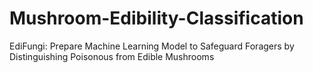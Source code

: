 # Mushroom-Edibility-Classification
EdiFungi: Prepare Machine Learning Model to Safeguard Foragers by Distinguishing Poisonous from Edible Mushrooms
